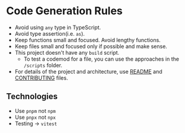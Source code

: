 # Code Generation Rules

- Avoid using `any` type in TypeScript.
- Avoid type assertion(i.e. `as`).
- Keep functions small and focused. Avoid lengthy functions.
- Keep files small and focused only if possible and make sense.
- This project doesn't have any `build` script.
  - To test a codemod for a file, you can use the approaches in the `/scripts` folder.
- For details of the project and architecture, use [README](//README.md) and [CONTRIBUTING](/CONTRIBUTING.md) files.

## Technologies

- Use `pnpm` not `npm`
- Use `pnpx` not `npx`
- Testing -> `vitest`
